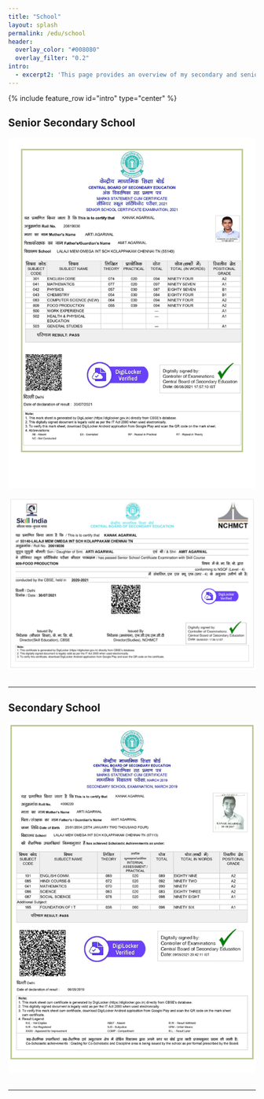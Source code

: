 ```yaml
---
title: "School"
layout: splash
permalink: /edu/school
header:
  overlay_color: "#008080"
  overlay_filter: "0.2"
intro: 
  - excerpt2: 'This page provides an overview of my secondary and senior secondary education.'
---
```


{% include feature_row id="intro" type="center" %}

<h2>Senior Secondary School</h2>
<img src="/assets/images/12th.jpg" width=700px>
<br>
<br>
<img src="/assets/images/12fp.png" width=700px>
<br>
<br>
<hr>

<h2>Secondary School</h2>
<img src="/assets/images/10th.jpg" width=700px>
<br>
<br>
<hr>